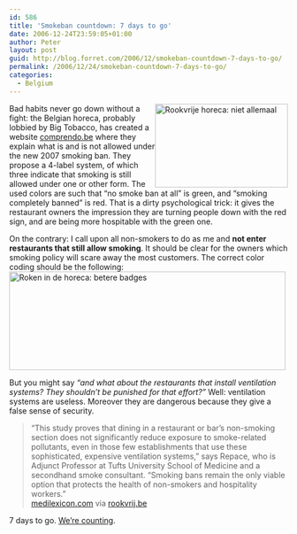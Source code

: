 ```yaml
---
id: 586
title: 'Smokeban countdown: 7 days to go'
date: 2006-12-24T23:59:05+01:00
author: Peter
layout: post
guid: http://blog.forret.com/2006/12/smokeban-countdown-7-days-to-go/
permalink: /2006/12/24/smokeban-countdown-7-days-to-go/
categories:
  - Belgium
---
```

[<img loading="lazy" src="http://farm1.static.flickr.com/159/331141169_99512a20c7_m.jpg" style="float: right" width="240" height="151" alt="Rookvrije horeca: niet allemaal" />](http://www.flickr.com/photos/pforret/331141169/ "Photo Sharing")Bad habits never go down without a fight: the Belgian horeca, probably lobbied by Big Tobacco, has created a website [comprendo.be](http://www.comprendo.be) where they explain what is and is not allowed under the new 2007 smoking ban. They propose a 4-label system, of which three indicate that smoking is still allowed under one or other form. The used colors are such that &#8220;no smoke ban at all&#8221; is green, and &#8220;smoking completely banned&#8221; is red. That is a dirty psychological trick: it gives the restaurant owners the impression they are turning people down with the red sign, and are being more hospitable with the green one.  
<!--more-->

  
On the contrary: I call upon all non-smokers to do as me and **not enter restaurants that still allow smoking**. It should be clear for the owners which smoking policy will scare away the most customers. The correct color coding should be the following:  
[<img loading="lazy" src="http://farm1.static.flickr.com/162/332132768_96b44b90e4.jpg" width="500" height="178" alt="Roken in de horeca: betere badges" />](http://www.flickr.com/photos/pforret/332132768/ "Photo Sharing")

But you might say _&#8220;and what about the restaurants that install ventilation systems? They shouldn&#8217;t be punished for that effort?&#8221;_ Well: ventilation systems are useless. Moreover they are dangerous because they give a false sense of security.

> &#8220;This study proves that dining in a restaurant or bar&#8217;s non-smoking section does not significantly reduce exposure to smoke-related pollutants, even in those few establishments that use these sophisticated, expensive ventilation systems,&#8221; says Repace, who is Adjunct Professor at Tufts University School of Medicine and a secondhand smoke consultant. &#8220;Smoking bans remain the only viable option that protects the health of non-smokers and hospitality workers.&#8221;  
> [medilexicon.com](http://www.medilexicon.com/medicalnews.php?newsid=55576) via [rookvrij.be](http://www.rookvrij.be/actueel/061124_ventilatiemythe_revisited.htm)

7 days to go. [We&#8217;re counting](http://veerle.duoh.com/blog/comments/smoking_in_restaurants/).